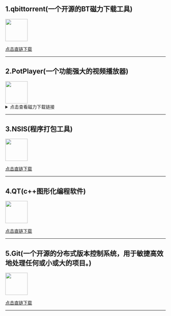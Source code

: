 ## 1.qbittorrent(一个开源的BT磁力下载工具)
<!-- ![qbittorrent](/OIP.jpg "qbittorrent") -->

<img src="/OIP.jpg" width="70" height="70"/>

[点击直链下载](https://download.fosshub.com/Protected/expiretime=1729622699;badurl=aHR0cHM6Ly93d3cuZm9zc2h1Yi5jb20vcUJpdHRvcnJlbnQuaHRtbA==/7cd0f8b951b77884ad129d1cb8d9f5397faed663fde887da8c9f16060d0c4449/5b8793a7f9ee5a5c3e97a3b2/66f9eecaeeeeed04938b34d1/qbittorrent_5.0.0_x64_setup.exe "超链接title")

---
## 2.PotPlayer(一个功能强大的视频播放器)
<img src="/pppl.jpg" width="70" height="70"/>

<details>
<summary>点击查看磁力下载链接</summary>

```
magnet:?xt=urn:btih:IZZV24ISW2SCYA7EPIHFSGBYCDIEJ6AE&dn=PotPlayerSetup64%E3%80%90%E5%AA%92%E4%BD%93%E6%92%AD%E6%94%BE%E5%99%A8%E3%80%91.exe&tr=http%3A%2F%2F1337.abcvg.info%2Fannounce&tr=http%3A%2F%2Fbt.okmp3.ru%3A2710%2Fannounce&tr=http%3A%2F%2Fipv6.rer.lol%3A6969%2Fannounce&tr=http%3A%2F%2Fnyaa.tracker.wf%3A7777%2Fannounce&tr=http%3A%2F%2Fopen.tracker.ink%3A6969%2Fannounce&tr=http%3A%2F%2Ft.nyaatracker.com%2Fannounce&tr=http%3A%2F%2Ftaciturn-shadow.spb.ru%3A6969%2Fannounce&tr=http%3A%2F%2Ftk.greedland.net%2Fannounce&tr=http%3A%2F%2Ftorrentsmd.com%3A8080%2Fannounce&tr=http%3A%2F%2Ftracker.bt4g.com%3A2095%2Fannounce&tr=http%3A%2F%2Ftracker.electro-torrent.pl%2Fannounce&tr=http%3A%2F%2Ftracker.ipv6tracker.org%2Fannounce&tr=http%3A%2F%2Ftracker.tfile.co%2Fannounce&tr=http%3A%2F%2Fwww.all4nothin.net%2Fannounce.php&tr=http%3A%2F%2Fwww.wareztorrent.com%2Fannounce&tr=https%3A%2F%2F1337.abcvg.info%2Fannounce&tr=https%3A%2F%2Fp2p.azu.red%2Fannounce&tr=https%3A%2F%2Fsparkle.ghostchu-services.top%2Fannounce&tr=https%3A%2F%2Ftr.burnabyhighstar.com%2Fannounce&tr=https%3A%2F%2Ftracker.gcrenwp.top%2Fannounce&tr=https%3A%2F%2Ftracker.jobser.eu%2Fannounce&tr=https%3A%2F%2Ftracker.kuroy.me%2Fannounce&tr=https%3A%2F%2Ftracker.lilithraws.org%2Fannounce&tr=https%3A%2F%2Ftracker.tamersunion.org%2Fannounce&tr=https%3A%2F%2Ftracker.yemekyedim.com%2Fannounce&tr=https%3A%2F%2Ftracker1.520.jp%2Fannounce&tr=https%3A%2F%2Ftrackers.mlsub.net%2Fannounce&tr=https%3A%2F%2Fwww.peckservers.com%3A9443%2Fannounce&tr=udp%3A%2F%2Fapi.clasificadosrapidos.com%3A53%2Fannounce&tr=udp%3A%2F%2Fbandito.byterunner.io%3A6969%2Fannounce&tr=udp%3A%2F%2Fbt.ktrackers.com%3A6666%2Fannounce&tr=udp%3A%2F%2Fd13bttrck.duckdns.org%3A6969%2Fannounce&tr=udp%3A%2F%2Fd40969.acod.regrucolo.ru%3A6969%2Fannounce&tr=udp%3A%2F%2Fec2-18-191-163-220.us-east-2.compute.amazonaws.com%3A6969%2Fannounce&tr=udp%3A%2F%2Fevan.im%3A6969%2Fannounce&tr=udp%3A%2F%2Fexodus.desync.com%3A6969%2Fannounce&tr=udp%3A%2F%2Fmartin-gebhardt.eu%3A25%2Fannounce&tr=udp%3A%2F%2Fmoonburrow.club%3A6969%2Fannounce&tr=udp%3A%2F%2Fns1.monolithindustries.com%3A6969%2Fannounce&tr=udp%3A%2F%2Fodd-hd.fr%3A6969%2Fannounce&tr=udp%3A%2F%2Fopen.demonii.com%3A1337%2Fannounce&tr=udp%3A%2F%2Fopen.stealth.si%3A80%2Fannounce&tr=udp%3A%2F%2Fopen.tracker.cl%3A1337%2Fannounce&tr=udp%3A%2F%2Fopen.tracker.ink%3A6969%2Fannounce&tr=udp%3A%2F%2Fopentor.org%3A2710%2Fannounce&tr=udp%3A%2F%2Fopentracker.io%3A6969%2Fannounce&tr=udp%3A%2F%2Fp4p.arenabg.com%3A1337%2Fannounce&tr=udp%3A%2F%2Fpublic.tracker.vraphim.com%3A6969%2Fannounce&tr=udp%3A%2F%2Fretracker.hotplug.ru%3A2710%2Fannounce&tr=udp%3A%2F%2Fretracker.lanta.me%3A2710%2Fannounce&tr=udp%3A%2F%2Fretracker01-msk-virt.corbina.net%3A80%2Fannounce&tr=udp%3A%2F%2Fseedpeer.net%3A6969%2Fannounce&tr=udp%3A%2F%2Fserpb.vpsburti.com%3A6969%2Fannounce&tr=udp%3A%2F%2Fthetracker.org%3A80%2Fannounce&tr=udp%3A%2F%2Ftr3.ysagin.top%3A2715%2Fannounce&tr=udp%3A%2F%2Ftr4ck3r.duckdns.org%3A6969%2Fannounce&tr=udp%3A%2F%2Ftrackarr.org%3A6969%2Fannounce&tr=udp%3A%2F%2Ftracker.0x7c0.com%3A6969%2Fannounce&tr=udp%3A%2F%2Ftracker.birkenwald.de%3A6969%2Fannounce&tr=udp%3A%2F%2Ftracker.breizh.pm%3A6969%2Fannounce&tr=udp%3A%2F%2Ftracker.dler.com%3A6969%2Fannounce&tr=udp%3A%2F%2Ftracker.doko.moe%3A6969%2Fannounce&tr=udp%3A%2F%2Ftracker.fnix.net%3A6969%2Fannounce&tr=udp%3A%2F%2Ftracker.gigantino.net%3A6969%2Fannounce&tr=udp%3A%2F%2Ftracker.gmi.gd%3A6969%2Fannounce&tr=udp%3A%2F%2Ftracker.opentrackr.org%3A1337%2Fannounce&tr=udp%3A%2F%2Ftracker.skynetcloud.site%3A6969%2Fannounce&tr=udp%3A%2F%2Ftracker.skyts.net%3A6969%2Fannounce&tr=udp%3A%2F%2Ftracker.srv00.com%3A6969%2Fannounce&tr=udp%3A%2F%2Ftracker.theoks.net%3A6969%2Fannounce&tr=udp%3A%2F%2Ftracker.tiny-vps.com%3A6969%2Fannounce&tr=udp%3A%2F%2Ftracker.torrent.eu.org%3A451%2Fannounce&tr=udp%3A%2F%2Ftracker.tryhackx.org%3A6969%2Fannounce&tr=udp%3A%2F%2Ftracker.waaa.moe%3A6969%2Fannounce&tr=udp%3A%2F%2Ftracker.xor.st%3A6969%2Fannounce&tr=udp%3A%2F%2Fttk2.nbaonlineservice.com%3A6969%2Fannounce&tr=udp%3A%2F%2Fz.mercax.com%3A53%2Fannounce&tr=wss%3A%2F%2Ftracker.openwebtorrent.com%3A443%2Fannounce&xl=39101704
```

</details>


---

## 3.NSIS(程序打包工具)
<!-- ![qbittorrent](/OIP.jpg "qbittorrent") -->

<img src="/NSIS.jpg" width="70" height="70"/>

[点击直链下载](https://nchc.dl.sourceforge.net/project/nsis/NSIS%203/3.10/nsis-3.10-setup.exe?viasf=1 "超链接title")

---

## 4.QT(c++图形化编程软件)
<!-- ![qbittorrent](/OIP.jpg "qbittorrent") -->

<img src="/QT.png" width="70" height="70"/>

[点击直链下载](https://www.qt.io/zh-cn/download#eval-form-modal "超链接title")

---

## 5.Git(一个开源的分布式版本控制系统，用于敏捷高效地处理任何或小或大的项目。)
<!-- ![qbittorrent](/OIP.jpg "qbittorrent") -->

<img src="/Gitt.jpg" width="70" height="70"/>

[点击直链下载](https://objects.githubusercontent.com/github-production-release-asset-2e65be/23216272/b956bf27-aac4-4674-bcf3-bb4ff2e61e22?X-Amz-Algorithm=AWS4-HMAC-SHA256&X-Amz-Credential=releaseassetproduction%2F20241022%2Fus-east-1%2Fs3%2Faws4_request&X-Amz-Date=20241022T122302Z&X-Amz-Expires=300&X-Amz-Signature=719a7e5cc1a24f0e1874f96281472a8709cf95a85536580d7e4c216e11e10238&X-Amz-SignedHeaders=host&response-content-disposition=attachment%3B%20filename%3DGit-2.47.0-64-bit.exe&response-content-type=application%2Foctet-stream "超链接title")

---